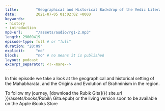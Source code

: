 ```yaml
---
title:        "Geographical and Historical Backdrop of the Vedic Literature"
date:         2021-07-05 01:02:02 +0000
keywords:
- history
- introduction
mp3-url:      "/assets/audio/rg1-2.mp3"
length: 29009419
episode-type: full # or "full"
duration: "20:09" 
explicit:     "no"
block:        "no" # no means it is published
layout: podcast
excerpt_separator: <!--more-->
---
```

In this episode we take a look at the geographical and historical setting of the Mahabharata, and the Origins and Evolution of Brahminism in the region.

<!--more-->
To follow my journey, [download the Rubik Gita]({{ site.url }}/assets/books/Rubik\ Gita.epub) or the living version soon to be available on the Apple iBooks Store
